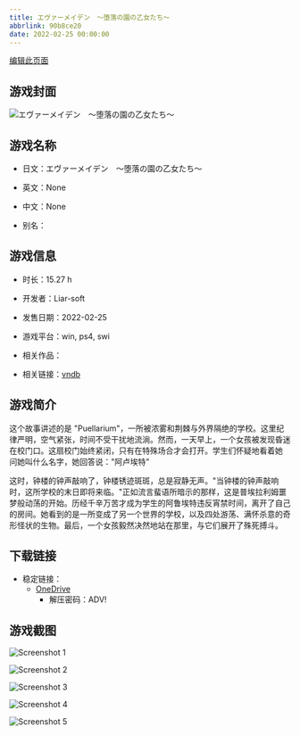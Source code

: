 ```yaml
---
title: エヴァーメイデン　～堕落の園の乙女たち～
abbrlink: 90b8ce20
date: 2022-02-25 00:00:00
---
```

[编辑此页面](https://github.com/ACG-3/ADV3-source/blob/main/source/_posts/games/%E3%82%A8%E3%83%B4%E3%82%A1%E3%83%BC%E3%83%A1%E3%82%A4%E3%83%87%E3%83%B3%E3%80%80%EF%BD%9E%E5%A0%95%E8%90%BD%E3%81%AE%E5%9C%92%E3%81%AE%E4%B9%99%E5%A5%B3%E3%81%9F%E3%81%A1%EF%BD%9E.md)

## 游戏封面

![エヴァーメイデン　～堕落の園の乙女たち～](https://pan.timero.xyz/onedrive/img_lib_001/%E3%82%A8%E3%83%B4%E3%82%A1%E3%83%BC%E3%83%A1%E3%82%A4%E3%83%87%E3%83%B3%E3%80%80%EF%BD%9E%E5%A0%95%E8%90%BD%E3%81%AE%E5%9C%92%E3%81%AE%E4%B9%99%E5%A5%B3%E3%81%9F%E3%81%A1%EF%BD%9E_cover.avif)


## 游戏名称

- 日文：エヴァーメイデン　～堕落の園の乙女たち～
- 英文：None
- 中文：None

- 别名：


## 游戏信息

- 时长：15.27 h
- 开发者：Liar-soft
- 发售日期：2022-02-25
- 游戏平台：win, ps4, swi
- 相关作品：

- 相关链接：[vndb](https://vndb.org/v31427)


## 游戏简介

这个故事讲述的是 "Puellarium"，一所被浓雾和荆棘与外界隔绝的学校。这里纪律严明，空气紧张，时间不受干扰地流淌。然而，一天早上，一个女孩被发现昏迷在校门口。这扇校门始终紧闭，只有在特殊场合才会打开。学生们怀疑地看着她 问她叫什么名字，她回答说："阿卢埃特"

这时，钟楼的钟声敲响了，钟楼锈迹斑斑，总是寂静无声。"当钟楼的钟声敲响时，这所学校的末日即将来临。"正如流言蜚语所暗示的那样，这是普埃拉利姆噩梦般动荡的开始。历经千辛万苦才成为学生的阿鲁埃特违反宵禁时间，离开了自己的房间。她看到的是一所变成了另一个世界的学校，以及四处游荡、满怀杀意的奇形怪状的生物。最后，一个女孩毅然决然地站在那里，与它们展开了殊死搏斗。


## 下载链接

- 稳定链接：
    - [OneDrive](https://pan.timero.xyz/onedrive/adv_lib_001/%E3%82%A8%E3%83%B4%E3%82%A1%E3%83%BC%E3%83%A1%E3%82%A4%E3%83%87%E3%83%B3%E3%80%80%EF%BD%9E%E5%A0%95%E8%90%BD%E3%81%AE%E5%9C%92%E3%81%AE%E4%B9%99%E5%A5%B3%E3%81%9F%E3%81%A1%EF%BD%9E)
        - 解压密码：ADV!



## 游戏截图


![Screenshot 1](https://pan.timero.xyz/onedrive/img_lib_001/%E3%82%A8%E3%83%B4%E3%82%A1%E3%83%BC%E3%83%A1%E3%82%A4%E3%83%87%E3%83%B3%E3%80%80%EF%BD%9E%E5%A0%95%E8%90%BD%E3%81%AE%E5%9C%92%E3%81%AE%E4%B9%99%E5%A5%B3%E3%81%9F%E3%81%A1%EF%BD%9E_Screenshot_1.avif)

![Screenshot 2](https://pan.timero.xyz/onedrive/img_lib_001/%E3%82%A8%E3%83%B4%E3%82%A1%E3%83%BC%E3%83%A1%E3%82%A4%E3%83%87%E3%83%B3%E3%80%80%EF%BD%9E%E5%A0%95%E8%90%BD%E3%81%AE%E5%9C%92%E3%81%AE%E4%B9%99%E5%A5%B3%E3%81%9F%E3%81%A1%EF%BD%9E_Screenshot_2.avif)

![Screenshot 3](https://pan.timero.xyz/onedrive/img_lib_001/%E3%82%A8%E3%83%B4%E3%82%A1%E3%83%BC%E3%83%A1%E3%82%A4%E3%83%87%E3%83%B3%E3%80%80%EF%BD%9E%E5%A0%95%E8%90%BD%E3%81%AE%E5%9C%92%E3%81%AE%E4%B9%99%E5%A5%B3%E3%81%9F%E3%81%A1%EF%BD%9E_Screenshot_3.avif)

![Screenshot 4](https://pan.timero.xyz/onedrive/img_lib_001/%E3%82%A8%E3%83%B4%E3%82%A1%E3%83%BC%E3%83%A1%E3%82%A4%E3%83%87%E3%83%B3%E3%80%80%EF%BD%9E%E5%A0%95%E8%90%BD%E3%81%AE%E5%9C%92%E3%81%AE%E4%B9%99%E5%A5%B3%E3%81%9F%E3%81%A1%EF%BD%9E_Screenshot_4.avif)

![Screenshot 5](https://pan.timero.xyz/onedrive/img_lib_001/%E3%82%A8%E3%83%B4%E3%82%A1%E3%83%BC%E3%83%A1%E3%82%A4%E3%83%87%E3%83%B3%E3%80%80%EF%BD%9E%E5%A0%95%E8%90%BD%E3%81%AE%E5%9C%92%E3%81%AE%E4%B9%99%E5%A5%B3%E3%81%9F%E3%81%A1%EF%BD%9E_Screenshot_5.avif)


